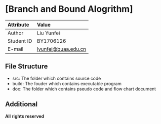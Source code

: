 # [Branch and Bound Alogrithm]

| Attribute  |        Value      |
|:-----------|:------------------|
|  Author    |      Liu Yunfei   |
|Student ID  |      BY1706126    |
|E-mail      |lyunfei@buaa.edu.cn|

## File Structure

* src:   The folder which contains source code
* build: The fouder which contains executable program
* doc:   The folder which contains pseudo code and flow chart document

## Additional

**All rights reserved**
